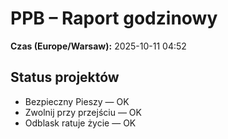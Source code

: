 # PPB – Raport godzinowy
**Czas (Europe/Warsaw):** 2025-10-11 04:52

## Status projektów
- Bezpieczny Pieszy — OK
- Zwolnij przy przejściu — OK
- Odblask ratuje życie — OK

